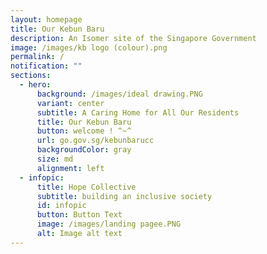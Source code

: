 ```yaml
---
layout: homepage
title: Our Kebun Baru
description: An Isomer site of the Singapore Government
image: /images/kb logo (colour).png
permalink: /
notification: ""
sections:
  - hero:
      background: /images/ideal drawing.PNG
      variant: center
      subtitle: A Caring Home for All Our Residents
      title: Our Kebun Baru
      button: welcome ! ^~^
      url: go.gov.sg/kebunbarucc
      backgroundColor: gray
      size: md
      alignment: left
  - infopic:
      title: Hope Collective
      subtitle: building an inclusive society
      id: infopic
      button: Button Text
      image: /images/landing pagee.PNG
      alt: Image alt text
---
```

